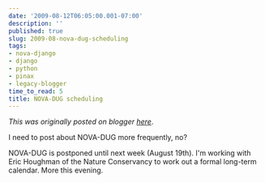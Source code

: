 ```yaml
---
date: '2009-08-12T06:05:00.001-07:00'
description: ''
published: true
slug: 2009-08-nova-dug-scheduling
tags:
- nova-django
- django
- python
- pinax
- legacy-blogger
time_to_read: 5
title: NOVA-DUG scheduling
---
```


*This was originally posted on blogger [here](https://pydanny.blogspot.com/2009/08/nova-dug-scheduling.html)*.

I need to post about NOVA-DUG more frequently, no?

NOVA-DUG is postponed until next week (August 19th). I'm working with Eric Houghman of the Nature Conservancy to work out a formal long-term calendar. More this evening.